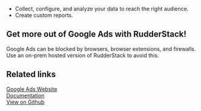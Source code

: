 - Collect, configure, and analyze your data to reach the right audience.
- Create custom reports.

## Get more out of Google Ads with RudderStack!

Google Ads can be blocked by browsers, browser extensions, and firewalls. Use an on-prem hosted version of RudderStack to avoid this.

## Related links

[Google Ads Website][]  
[Documentation][]  
[View on Github][]

[//]: # "These are reference links used in the body of this note and get stripped out when the markdown processor does its job. There is no need to format nicely because it shouldn't be seen. Thanks SO - http://stackoverflow.com/questions/4823468/store-comments-in-markdown-syntax"
[google Ads website]: https://analytics.google.com/analytics/web/
[documentation]: https://docs.rudderstack.com/
[view on github]: https://github.com/rudderlabs/rudder-transformer/tree/master/v0/ga
